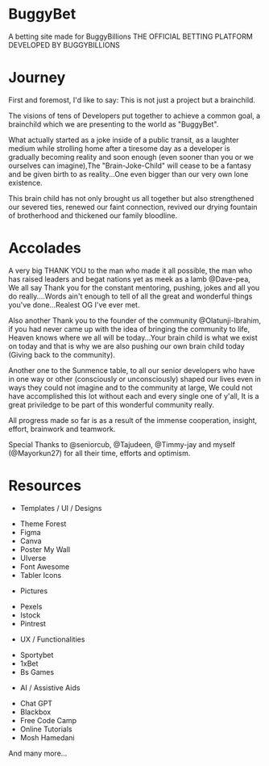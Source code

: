 # BuggyBet
A betting site made for BuggyBillions
THE OFFICIAL BETTING PLATFORM DEVELOPED BY BUGGYBILLIONS

# Journey
First and foremost, I'd like to say: This is not just a project but a brainchild.

The visions of tens of Developers put together to achieve a common goal, a brainchild which we are presenting to the world as "BuggyBet".

What actually started as a joke inside of a public transit, as a laughter medium while strolling home after a tiresome day as a developer is gradually becoming reality and soon enough (even sooner than you or we ourselves can imagine),The "Brain-Joke-Child" will cease to be a fantasy and be given birth to as reality...One even bigger than our very own lone existence.

This brain child has not only brought us all together but also strengthened our severed ties, renewed our faint connection, revived our drying fountain of brotherhood and thickened our family bloodline.

# Accolades
A very big THANK YOU to the man who made it all possible, the man who has raised leaders and begat nations yet as meek as a lamb @Dave-pea, We all say Thank you for the constant mentoring, pushing, jokes and all you do really....Words ain't enough to tell of all the great and wonderful things you've done...Realest OG I've ever met.

Also another Thank you to the founder of the community @Olatunji-Ibrahim, if you had never came up with the idea of bringing the community to life, Heaven knows where we all will be today...Your brain child is what we exist on today and that is why we are also pushing our own brain child today (Giving back to the community).

Another one to the Sunmence table, to all our senior developers who have in one way or other (consciously or unconsciously) shaped our lives even in ways they could not imagine and to the community at large, We could not have accomplished this lot without each and every single one of y'all, It is a great priviledge to be part of this wonderful community really.

All progress made so far is as a result of the immense cooperation, insight, effort, brainwork and teamwork.

Special Thanks to @seniorcub, @Tajudeen, @Timmy-jay and myself (@Mayorkun27) for all their time, efforts and optimism.

# Resources
* Templates / UI / Designs
- Theme Forest
- Figma
- Canva
- Poster My Wall
- UIverse 
- Font Awesome
- Tabler Icons

* Pictures
- Pexels
- Istock
- Pintrest

* UX / Functionalities
- Sportybet
- 1xBet
- Bs Games

* AI / Assistive Aids
- Chat GPT
- Blackbox
- Free Code Camp
- Online Tutorials
- Mosh Hamedani

And many more...